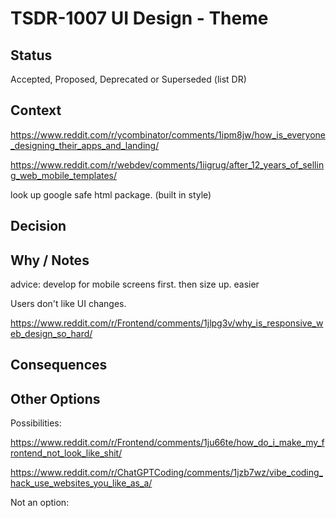 # TSDR-1007 UI Design - Theme 

## Status

Accepted, Proposed, Deprecated or Superseded (list DR)

## Context

https://www.reddit.com/r/ycombinator/comments/1ipm8jw/how_is_everyone_designing_their_apps_and_landing/

https://www.reddit.com/r/webdev/comments/1iigrug/after_12_years_of_selling_web_mobile_templates/

look up google safe html package. (built in style)

## Decision



## Why / Notes

advice: develop for mobile screens first. then size up. easier

Users don't like UI changes.

https://www.reddit.com/r/Frontend/comments/1jlpg3v/why_is_responsive_web_design_so_hard/

## Consequences



## Other Options

Possibilities:

https://www.reddit.com/r/Frontend/comments/1ju66te/how_do_i_make_my_frontend_not_look_like_shit/

https://www.reddit.com/r/ChatGPTCoding/comments/1jzb7wz/vibe_coding_hack_use_websites_you_like_as_a/


Not an option:

